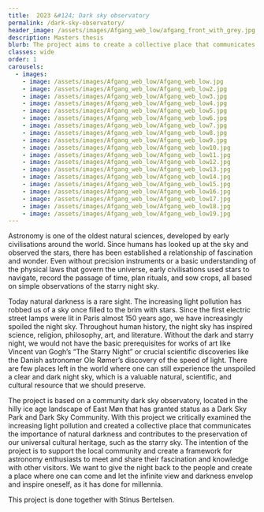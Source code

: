 ```yaml
---
title:  2O23 &#124; Dark sky observatory
permalink: /dark-sky-observatory/
header_image: /assets/images/Afgang_web_low/afgang_front_with_grey.jpg
description: Masters thesis
blurb: The project aims to create a collective place that communicates the importance of darkness and contributes to the preservation of our universal cultural heritage of the starry sky…
classes: wide
order: 1
carousels:
  - images: 
    - image: /assets/images/Afgang_web_low/Afgang_web_low.jpg
    - image: /assets/images/Afgang_web_low/Afgang_web_low2.jpg
    - image: /assets/images/Afgang_web_low/Afgang_web_low3.jpg
    - image: /assets/images/Afgang_web_low/Afgang_web_low4.jpg
    - image: /assets/images/Afgang_web_low/Afgang_web_low5.jpg
    - image: /assets/images/Afgang_web_low/Afgang_web_low6.jpg
    - image: /assets/images/Afgang_web_low/Afgang_web_low7.jpg
    - image: /assets/images/Afgang_web_low/Afgang_web_low8.jpg
    - image: /assets/images/Afgang_web_low/Afgang_web_low9.jpg
    - image: /assets/images/Afgang_web_low/Afgang_web_low10.jpg
    - image: /assets/images/Afgang_web_low/Afgang_web_low11.jpg
    - image: /assets/images/Afgang_web_low/Afgang_web_low12.jpg
    - image: /assets/images/Afgang_web_low/Afgang_web_low13.jpg
    - image: /assets/images/Afgang_web_low/Afgang_web_low14.jpg
    - image: /assets/images/Afgang_web_low/Afgang_web_low15.jpg
    - image: /assets/images/Afgang_web_low/Afgang_web_low16.jpg
    - image: /assets/images/Afgang_web_low/Afgang_web_low17.jpg
    - image: /assets/images/Afgang_web_low/Afgang_web_low18.jpg
    - image: /assets/images/Afgang_web_low/Afgang_web_low19.jpg
---
```


Astronomy is one of the oldest natural sciences, developed by early civilisations around the world. Since humans has looked up at the sky and observed the stars, there has been established a relationship of fascination and wonder. Even without precision instruments or a basic understanding of the physical laws that govern the universe, early civilisations used stars to navigate, record the passage of time, plan rituals, and sow crops, all based on simple observations of the starry night sky.

<!--more-->

Today natural darkness is a rare sight. The increasing light pollution has robbed us of a sky once filled to the brim with stars. Since the first electric street lamps were lit in Paris almost 150 years ago, we have increasingly spoiled the night sky. Throughout human history, the night sky has inspired science, religion, philosophy, art, and literature. Without the dark and starry night, we would not have the basic prerequisites for works of art like Vincent van Gogh’s “The Starry Night” or crucial scientific discoveries like the Danish astronomer Ole Rømer’s discovery of the speed of light. There are few places left in the world where one can still experience the unspoiled a clear and dark night sky, which is a valuable natural, scientific, and cultural resource that we should preserve.

The project is based on a community dark sky observatory, located in the hilly ice age landscape of East Møn that has granted status as a Dark Sky Park and Dark Sky Community. With this project we critically examined the increasing light pollution and created a collective place that communicates the importance of natural darkness and contributes to the preservation of our universal cultural heritage, such as the starry sky. The intention of the project is to support the local community and create a framework for astronomy enthusiasts to meet and share their fascination and knowledge with other visitors. We want to give the night back to the people and create a place where one can come and let the infinite view and darkness envelop and inspire oneself, as it has done for millennia.

This project is done together with Stinus Bertelsen.
